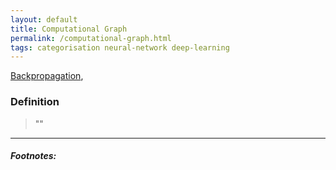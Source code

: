 ```yaml
---
layout: default
title: Computational Graph
permalink: /computational-graph.html
tags: categorisation neural-network deep-learning
---
```


[Backpropagation]({{site.url}}{{site.prod}}/backpropagation.html),

### Definition

> ""

<hr />

##### Footnotes:

[^1]: [TODO](TODO)